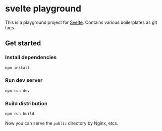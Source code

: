 # svelte playground

This is a playground project for [Svelte](https://svelte.dev).
Contains various boilerplates as git tags.

## Get started

### Install dependencies

```bash
npm install
```

### Run dev server

```bash
npm run dev
```

### Build distribution

```bash
npm run build
```

Now you can serve the `public` directory by Nginx, etcs.
